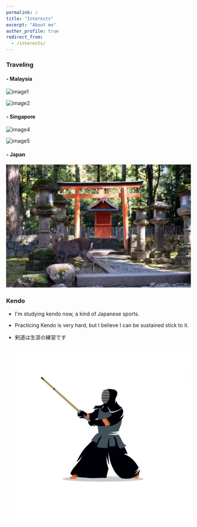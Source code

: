 ```yaml
---
permalink: /
title: "Interests"
excerpt: "About me"
author_profile: true
redirect_from: 
  - /interests/
---
```


### Traveling

#### - Malaysia

![image1](/images/image1.jpg)



![image2](/images/image2.jpg)



#### - Singapore

![image4](/images/image4.jpg)



![image5](/images/image5.jpg)



#### - Japan

![image3](/images/image3.jpg)



### Kendo

- I'm studying kendo now, a kind of Japanese sports.

- Practicing Kendo is very hard, but I believe I can be sustained stick to it.

- 剣道は生涯の練習です

  ![kendo](/images/kendo.jpg)